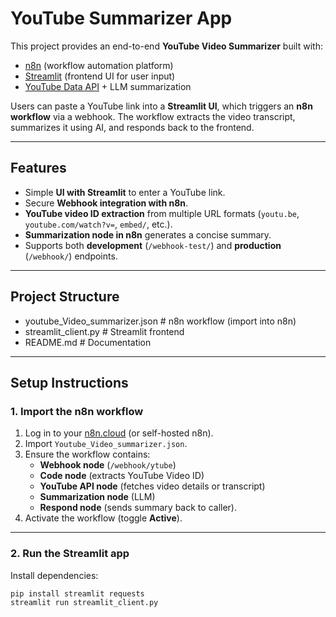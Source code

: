 # YouTube Summarizer App

This project provides an end-to-end **YouTube Video Summarizer** built with:

- [n8n](https://n8n.io/) (workflow automation platform)  
- [Streamlit](https://streamlit.io/) (frontend UI for user input)  
- [YouTube Data API](https://developers.google.com/youtube/v3) + LLM summarization  

Users can paste a YouTube link into a **Streamlit UI**, which triggers an **n8n workflow** via a webhook. The workflow extracts the video transcript, summarizes it using AI, and responds back to the frontend.

---

## Features

- Simple **UI with Streamlit** to enter a YouTube link.  
- Secure **Webhook integration with n8n**.  
- **YouTube video ID extraction** from multiple URL formats (`youtu.be`, `youtube.com/watch?v=`, `embed/`, etc.).  
- **Summarization node in n8n** generates a concise summary.  
- Supports both **development** (`/webhook-test/`) and **production** (`/webhook/`) endpoints.  

---

## Project Structure

- youtube_Video_summarizer.json # n8n workflow (import into n8n)
- streamlit_client.py # Streamlit frontend
- README.md # Documentation

  
---

## Setup Instructions

### 1. Import the n8n workflow

1. Log in to your [n8n.cloud](https://app.n8n.cloud) (or self-hosted n8n).  
2. Import `Youtube_Video_summarizer.json`.  
3. Ensure the workflow contains:  
   - **Webhook node** (`/webhook/ytube`)  
   - **Code node** (extracts YouTube Video ID)  
   - **YouTube API node** (fetches video details or transcript)  
   - **Summarization node** (LLM)  
   - **Respond node** (sends summary back to caller).  
4. Activate the workflow (toggle **Active**).  

---

### 2. Run the Streamlit app

Install dependencies:

```bash
pip install streamlit requests
streamlit run streamlit_client.py
